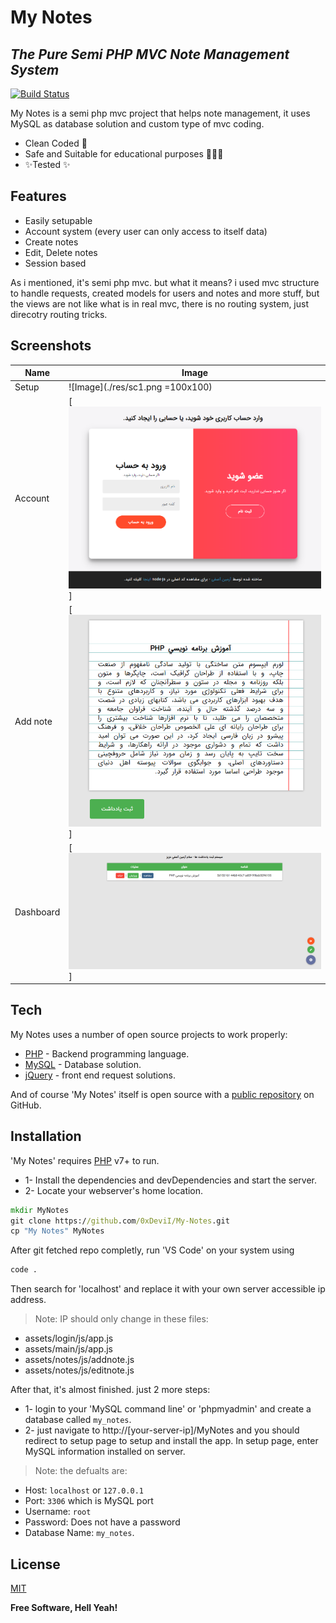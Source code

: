 # My Notes
## _The Pure Semi PHP MVC Note Management System_

[![Build Status](https://travis-ci.org/joemccann/dillinger.svg?branch=master)](https://travis-ci.org/joemccann/dillinger)

My Notes is a semi php mvc project that helps note management,
it uses MySQL as database solution and custom type of mvc coding.

- Clean Coded 🧹
- Safe and Suitable for educational purposes 🔐👨‍🎓
- ✨Tested ✨

## Features

- Easily setupable
- Account system (every user can only access to itself data)
- Create notes
- Edit, Delete notes
- Session based

As i mentioned, it's semi php mvc. but what it means?
i used mvc structure to handle requests, created models for users and notes and more stuff, but the views are not like what is in real mvc, there is no routing system, just direcotry routing tricks.

## Screenshots

| Name | Image |
| ------ | ------ |
| Setup | ![Image](./res/sc1.png =100x100) |
| Account | [![Image](res/sc2.png)] |
| Add note | [![Image](res/sc3.png)] |
| Dashboard | [![Image](res/sc4.png)] |

## Tech

My Notes uses a number of open source projects to work properly:

- [PHP](https://php.net) - Backend programming language.
- [MySQL](https://www.mysql.com) - Database solution.
- [jQuery](https://jquery.com) - front end request solutions.

And of course 'My Notes' itself is open source with a [public repository](https://github.com/0xDeviI/My-Notes)
 on GitHub.

## Installation

'My Notes' requires [PHP](https://php.net/) v7+ to run.

- 1- Install the dependencies and devDependencies and start the server.
- 2- Locate your webserver's home location. 

```bat
mkdir MyNotes
git clone https://github.com/0xDeviI/My-Notes.git
cp "My Notes" MyNotes
```

After git fetched repo completly, run 'VS Code' on your system using

```bat
code .
```

Then search for 'localhost' and replace it with your own server accessible ip address.

> Note: IP should only change in these files:

- assets/login/js/app.js
- assets/main/js/app.js
- assets/notes/js/addnote.js
- assets/notes/js/editnote.js

After that, it's almost finished. just 2 more steps:
- 1- login to your 'MySQL command line' or 'phpmyadmin' and create a database called `my_notes`.
- 2- just navigate to http://[your-server-ip]/MyNotes and you should redirect to setup page to setup and install the app. In setup page, enter MySQL information installed on server.
> Note: the defualts are:
- Host: `localhost` or `127.0.0.1`
- Port: `3306` which is MySQL port
- Username: `root`
- Password: Does not have a password
- Database Name: `my_notes`.

## License

[MIT](LICENSE)

**Free Software, Hell Yeah!**
